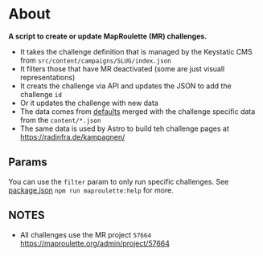 # About

**A script to create or update MapRoulette (MR) challenges.**

- It takes the challenge definition that is managed by the Keystatic CMS from `src/content/campaigns/SLUG/index.json`
- It filters those that have MR deactivated (some are just visuall representations)
- It creats the challenge via API and updates the JSON to add the challenge `id`
- Or it updates the challenge with new data
- The data comes from [defaults](./maproulette/default.const.ts) merged with the challenge specific data from the `content/*.json`
- The same data is used by Astro to build teh challenge pages at https://radinfra.de/kampagnen/

## Params

You can use the `filter` param to only run specific challenges. See [package.json](../../package.json) `npm run maproulette:help` for more.

## NOTES

- All challenges use the MR project `57664` https://maproulette.org/admin/project/57664
